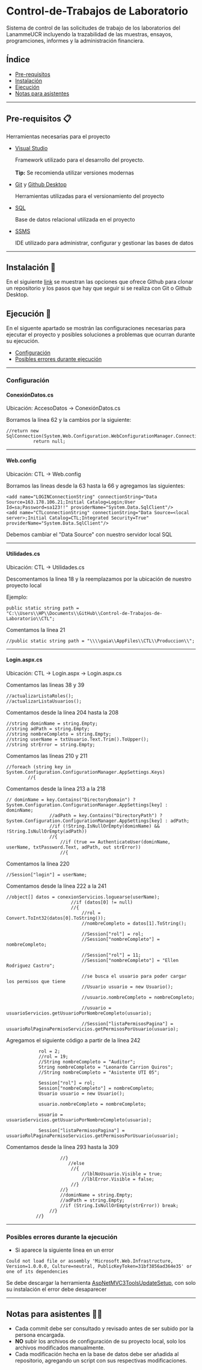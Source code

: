 
# Control-de-Trabajos de Laboratorio

Sistema de control de las solicitudes de trabajo de los laboratorios del LanammeUCR incluyendo la trazabilidad de las muestras, ensayos, programciones, informes y la administración financiera.


## Índice
* [Pre-requisitos](#Pre-requisitos)
* [Instalación](#Instalacion)
* [Ejecución](#Ejecucion)
* [Notas para asistentes](#Notas-para-asistentes)

---

<a name="Pre-requisitos"/>



## Pre-requisitos 📋
Herramientas necesarias para el proyecto
<ul>
<li>  
  <a href="https://visualstudio.microsoft.com/es/downloads/">Visual Studio</a>
  </li>
  <p>Framework utilizado para el desarrollo del proyecto.<br><br>
    <b>Tip:</b> Se recomienda utilizar versiones modernas</p>
  <li>  
  <a href="https://git-scm.com/downloads">Git</a> y <a href="https://desktop.github.com/">Github Desktop</a>
  </li>
  <p>Herramientas utilizadas para el versionamiento del proyecto</p>
  <li>  
  <a href="https://www.microsoft.com/es-es/sql-server/sql-server-downloads">SQL</a>
  </li>
  <p>Base de datos relacional utilizada en el proyecto</p>
  <li>
  <a href="https://learn.microsoft.com/en-us/sql/ssms/download-sql-server-management-studio-ssms?view=sql-server-ver16">SSMS</a>
  </li>
  <p>IDE utilizado para administrar, configurar y gestionar las bases de datos</p>
</ul>

---

<a name="Instalacion"/>

## Instalación 🔧

En el siguiente <a href="https://docs.github.com/es/repositories/creating-and-managing-repositories/cloning-a-repository" >link</a> se muestran las opciones que ofrece Github para clonar un repositorio y los pasos que hay que seguir si se realiza con Git o Github Desktop.


<a name="Ejecucion"/>


## Ejecución 🚀
En el siguente apartado se mostrán las configuraciones necesarias para ejecutar el proyecto y posibles soluciones a problemas que ocurran durante su ejecución.

* [Configuración](#Configuracion)
* [Posibles errores durante ejecución](#Posibles-errores)

---

<a name="Configuracion"/>

<h3>Configuración</h3>

#### ConexiónDatos.cs

Ubicación: AccesoDatos -> ConexiónDatos.cs

Borramos la línea 62 y la cambios por la siguiente: 

```
//return new SqlConnection(System.Web.Configuration.WebConfigurationManager.ConnectionStrings["LOGINConnectionString"].ConnectionString);
          return null;
```
---

#### Web.config

Ubicación: CTL -> Web.config

Borramos las lineas desde la 63 hasta la 66 y agregamos las siguientes:

```
<add name="LOGINConnectionString" connectionString="Data Source=163.178.106.21;Initial Catalog=Login;User Id=sa;Password=sa123!!" providerName="System.Data.SqlClient"/>
<add name="CTLconnectionString" connectionString="Data Source=<local server>;Initial Catalog=CTL;Integrated Security=True" providerName="System.Data.SqlClient"/>

```

Debemos cambiar el "Data Source" con nuestro servidor local SQL

---

#### Utilidades.cs

Ubicación: CTL -> Utilidades.cs

Descomentamos la linea 18 y la reemplazamos por la ubicación de nuestro proyecto local

Ejemplo:

```
public static string path = "C:\\Users\\HP\\Documents\\GitHub\\Control-de-Trabajos-de-Laboratorio\\CTL";
```

Comentamos la línea 21
```
//public static string path = "\\\\gaia\\AppFiles\\CTL\\Produccion\\";
```

---

#### Login.aspx.cs

Ubicación: CTL -> Login.aspx -> Login.aspx.cs

Comentamos las lineas 38 y 39

```
//actualizarListaRoles();
//actualizarListaUsuarios();
```

Comentamos desde la línea 204 hasta la 208

```
//string dominName = string.Empty;
//string adPath = string.Empty;
//string nombreCompleto = string.Empty;
//string userName = txtUsuario.Text.Trim().ToUpper();
//string strError = string.Empty;
```

Comentamos las líneas 210 y 211

```
//foreach (string key in System.Configuration.ConfigurationManager.AppSettings.Keys)
        //{
```

Comentamos desde la linea 213 a la 218

```
// dominName = key.Contains("DirectoryDomain") ? System.Configuration.ConfigurationManager.AppSettings[key] : dominName;
                //adPath = key.Contains("DirectoryPath") ? System.Configuration.ConfigurationManager.AppSettings[key] : adPath;
                //if (!String.IsNullOrEmpty(dominName) && !String.IsNullOrEmpty(adPath))
                //{
                    //if (true == AuthenticateUser(dominName, userName, txtPassword.Text, adPath, out strError))
                    //{
```

Comentamos la línea 220

```
//Session["login"] = userName;
```

Comentamos desde la línea 222 a la 241

```
//object[] datos = conexionServicios.loguearse(userName);
                        //if (datos[0] != null)
                        //{
                            //rol = Convert.ToInt32(datos[0].ToString());
                            //nombreCompleto = datos[1].ToString();

                            //Session["rol"] = rol;
                            //Session["nombreCompleto"] = nombreCompleto;

                            //Session["rol"] = 11;
                            //Session["nombreCompleto"] = "Ellen Rodriguez Castro";

                            //se busca el usuario para poder cargar los permisos que tiene
                            //Usuario usuario = new Usuario();

                            //usuario.nombreCompleto = nombreCompleto;

                            //usuario = usuarioServicios.getUsuarioPorNombreCompleto(usuario);

                            //Session["listaPermisosPagina"] = usuarioRolPaginaPermisoServicios.getPermisosPorUsuario(usuario);
```

Agregamos el siguiente código a partir de la línea 242

```
            rol = 2;
            //rol = 19;
            //String nombreCompleto = "Auditor";
            String nombreCompleto = "Leonardo Carrion Quiros";
            //String nombreCompleto = "Asistente UTI 05";

            Session["rol"] = rol;
            Session["nombreCompleto"] = nombreCompleto;
            Usuario usuario = new Usuario();

            usuario.nombreCompleto = nombreCompleto;

            usuario = usuarioServicios.getUsuarioPorNombreCompleto(usuario);

            Session["listaPermisosPagina"] = usuarioRolPaginaPermisoServicios.getPermisosPorUsuario(usuario);
```

Comentamos desde la línea 293 hasta la 309

```
                    //}
                       //else
                        //{
                            //lblNoUsuario.Visible = true;
                            //lblError.Visible = false;
                        //}
                    //}
                    //dominName = string.Empty;
                    //adPath = string.Empty;
                    //if (String.IsNullOrEmpty(strError)) break;
                //}
           //}
```


---


<a name="Posibles-errores"/>

### Posibles errores durante la ejecución
* Si aparece la siguiente linea en un error
```
Could not load file or assembly 'Microsoft.Web.Infrastructure, Version=1.0.0.0, Culture=neutral, PublicKeyToken=31bf3856ad364e35' or one of its dependencies
```
Se debe descargar la herramienta <a href="https://www.microsoft.com/en-us/download/details.aspx?id=1491">AspNetMVC3ToolsUpdateSetup</a>, con solo su instalación el error debe desaparecer
<a name="Notas-para-asistentes"/>

---

## Notas para asistentes :technologist:
* Cada commit debe ser consultado y revisado antes de ser subido por la persona encargada.
* **NO** subir los archivos de configuración de su proyecto local, solo los archivos modificados manualmente.
* Cada modificación hecha en la base de datos debe ser añadida al repositorio, agregando un script con sus respectivas modificaciones.


